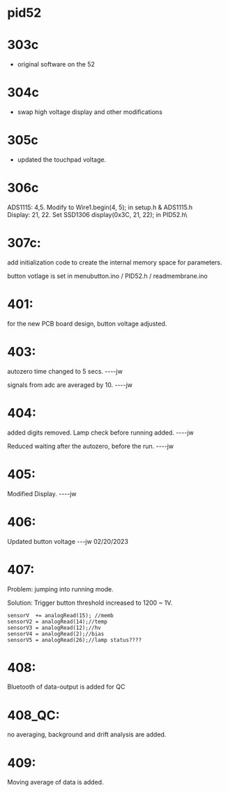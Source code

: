 # pid52

# 303c 
- original software on the 52

# 304c 
- swap high voltage display and other modifications

# 305c
- updated the touchpad voltage.

# 306c
ADS1115: 4,5. Modify to Wire1.begin(4, 5);   in setup.h & ADS1115.h\
Display: 21, 22. Set SSD1306  display(0x3C, 21, 22);  in PID52.h\

# 307c:
add initialization code to create the internal memory space for parameters.

button votlage is set in menubutton.ino / PID52.h / readmembrane.ino 

# 401:
for the new PCB board design, button voltage adjusted.

# 403:
autozero time changed to 5 secs. ----jw

signals from adc are averaged by 10. ----jw

# 404:
added digits removed. Lamp check before running added. ----jw

Reduced waiting after the autozero, before the run. ----jw

# 405:
Modified Display. ----jw

# 406:
Updated button voltage ---jw 02/20/2023

# 407:
Problem: jumping into running mode.

Solution: Trigger button threshold increased to 1200 ~ 1V. 


    sensorV  += analogRead(15); //memb
    sensorV2 = analogRead(14);//temp
    sensorV3 = analogRead(12);//hv
    sensorV4 = analogRead(2);//bias
    sensorV5 = analogRead(26);//lamp status????

# 408:
Bluetooth of data-output is added for QC

# 408_QC:
no averaging, background and drift analysis are added.

# 409:
Moving average of data is added.



